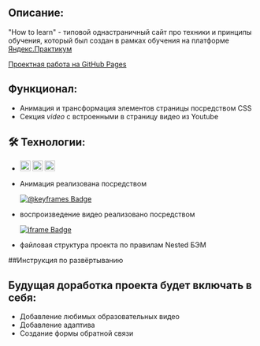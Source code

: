 ## Описание: 

"How to learn" - типовой однастраничный сайт про техники и принципы обучения, который был cоздан в рамках обучения на платформе [Яндекс.Практикум](https://praktikum.yandex.ru/web/)

[Проектная работа на GitHub Pages](https://https://sashaanshukov.github.io/how-to-learn/index) 

## Функционал:

* Анимация и трансформация элементов страницы посредством CSS 
* Секция *video* с встроенными в страницу видео из Youtube

## :hammer_and_wrench: Технологии:

* <div>
  <a href="https://www.w3.org/TR/html5/" title="HTML5"><img src="https://github.com/get-icon/geticon/raw/master/icons/html-5.svg" alt="HTML5" width="21px" height="21px"></a>
  <a href="https://www.w3.org/TR/CSS/" title="CSS3"><img src="https://github.com/get-icon/geticon/raw/master/icons/css-3.svg" alt="CSS3" width="21px" height="21px"></a>
  <a href="https://git-scm.com/" title="git"><img src="https://raw.githubusercontent.com/get-icon/geticon/master/icons/git.svg" alt="git" width="21px" height="21px"></a>
  </div>

* Анимация реализована посредством <div id="badges">
      <a href="https://learn.javascript.ru/css-animations#klyuchevye-kadryL">
        <img src="https://img.shields.io/badge/@keyframes-blue?style=for-the-badge&logo=@keyframes&logoColor=white" alt="@keyframes Badge"/>
      </a>
    </div>
* воспроизведение видео реализовано посредством <div id="badges">
      <a href="https://learn.javascript.ru/iframes">
        <img src="https://img.shields.io/badge/iframe-blue?style=for-the-badge&logo=iframe&logoColor=white" alt="iframe Badge"/>
      </a>
    </div>
* файловая структура проекта по правилам Nested БЭМ

##Инструкция по развёртыванию

## Будущая доработка проекта будет включать в себя: 

* Добавление любимых образовательных видео
* Добавление адаптива
* Создание формы обратной связи 
